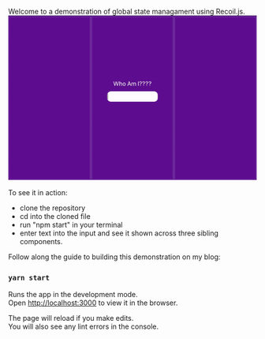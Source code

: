 Welcome to a demonstration of global state managament using Recoil.js. 
![demonstration of global state managament using Recoil.js](src/recoil.gif)

To see it in action:
- clone the repository
- cd into the cloned file
- run "npm start" in your terminal
- enter text into the input and see it shown across three sibling components. 

Follow along the guide to building this demonstration on my blog:




### `yarn start`

Runs the app in the development mode.<br />
Open [http://localhost:3000](http://localhost:3000) to view it in the browser.

The page will reload if you make edits.<br />
You will also see any lint errors in the console.

